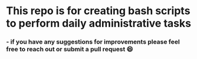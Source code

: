 # This repo is for creating bash scripts to perform daily administrative tasks

### - if you have any suggestions for improvements please feel free to reach out or submit a pull request 😄 
